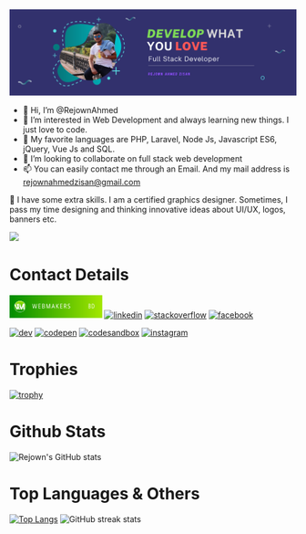 <img src="https://raw.githubusercontent.com/RejownAhmed/myProfile/main/banner.png">

- 👋 Hi, I’m @RejownAhmed
- 👀 I’m interested in Web Development and always learning new things. I just love to code.
- 🌱 My favorite languages are PHP, Laravel, Node Js, Javascript ES6, jQuery, Vue Js and SQL.
- 💞️ I’m looking to collaborate on full stack web development
- 📫 You can easily contact me through an Email. And my mail address is rejownahmedzisan@gmail.com

🦾 I have some extra skills. I am a certified graphics designer. Sometimes, I pass my time designing and thinking innovative ideas about UI/UX, logos, banners etc.
   
[![](https://visitcount.itsvg.in/api?id=rejownAhmed&label=Profile%20Views&color=3&icon=6&pretty=true)](https://visitcount.itsvg.in) 
# Contact Details
[<img src='https://raw.githubusercontent.com/RejownAhmed/myProfile/main/badge.svg' alt='WebMakersBD' height='40'>](https://webmakersbd.com)  [<img src='https://img.shields.io/badge/LinkedIn-0077B5?style=for-the-badge&logo=linkedin&logoColor=white' alt='linkedin' height='40'>](https://www.linkedin.com/in/rejowan-ahmed-zisan/) [<img src='https://img.shields.io/badge/Stack_Overflow-FE7A16?style=for-the-badge&logo=stack-overflow&logoColor=white' alt='stackoverflow' height='40'>](https://stackoverflow.com/users/18366671) [<img src='https://img.shields.io/badge/Facebook-1877F2?style=for-the-badge&logo=facebook&logoColor=white' alt='facebook' height='40'>](https://www.facebook.com/rejowan.official) 

[<img src='https://img.shields.io/badge/dev.to-0A0A0A?style=for-the-badge&logo=devdotto&logoColor=white' alt='dev' height='40'>](https://dev.to/rejownahmed) [<img src='https://img.shields.io/badge/Codepen-000000?style=for-the-badge&logo=codepen&logoColor=white' alt='codepen' height='40'>](https://codepen.io/rejowan-ahmed-zisan) [<img src='https://img.shields.io/badge/Codesandbox-000000?style=for-the-badge&logo=CodeSandbox&logoColor=white' alt='codesandbox' height='40'>](https://codesandbox.io/u/RejownAhmed) [<img src='https://img.shields.io/badge/Instagram-E4405F?style=for-the-badge&logo=instagram&logoColor=white' alt='instagram' height='40'>](https://www.instagram.com/rejowan.ahmed.zisan/)

# Trophies
[![trophy](https://github-profile-trophy.vercel.app/?username=RejownAhmed)](https://github.com/ryo-ma/github-profile-trophy)

# Github Stats
![Rejown's GitHub stats](https://github-readme-stats.vercel.app/api?username=RejownAhmed&show_icons=true&bg_color=30,008C00,A4E800&title_color=fff&text_color=fff&icon_color=fff&hide=prs)

# Top Languages & Others
[![Top Langs](https://github-readme-stats.vercel.app/api/top-langs/?username=RejownAhmed&layout=compact)](https://github.com/anuraghazra/github-readme-stats) 
![GitHub streak stats](https://streak-stats.demolab.com/?user=RejownAhmed)  
